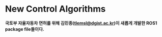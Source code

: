 # New Control Algorithms
**국토부 자율자동차 면허를 위해 김민종(tlemsl@dgist.ac.kr)이 새롭게 개발한 ROS1 package file들이다.**
